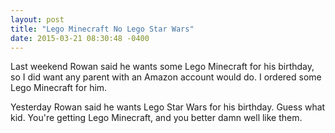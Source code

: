 ```yaml
---
layout: post
title: "Lego Minecraft No Lego Star Wars"
date: 2015-03-21 08:30:48 -0400
---
```

Last weekend Rowan said he wants some Lego Minecraft for his birthday, so I did want any parent with an Amazon account would do. I ordered some Lego Minecraft for him. 

Yesterday Rowan said he wants Lego Star Wars for his birthday. Guess what kid. You're getting Lego Minecraft, and you better damn well like them. 